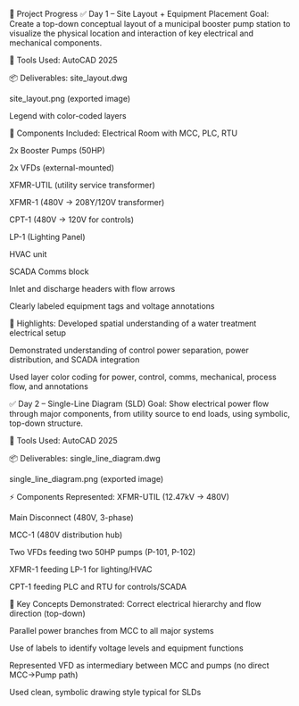 📅 Project Progress
✅ Day 1 – Site Layout + Equipment Placement
Goal: Create a top-down conceptual layout of a municipal booster pump station to visualize the physical location and interaction of key electrical and mechanical components.

🔧 Tools Used:
AutoCAD 2025

📦 Deliverables:
site_layout.dwg

site_layout.png (exported image)

Legend with color-coded layers

🧱 Components Included:
Electrical Room with MCC, PLC, RTU

2x Booster Pumps (50HP)

2x VFDs (external-mounted)

XFMR-UTIL (utility service transformer)

XFMR-1 (480V → 208Y/120V transformer)

CPT-1 (480V → 120V for controls)

LP-1 (Lighting Panel)

HVAC unit

SCADA Comms block

Inlet and discharge headers with flow arrows

Clearly labeled equipment tags and voltage annotations

📌 Highlights:
Developed spatial understanding of a water treatment electrical setup

Demonstrated understanding of control power separation, power distribution, and SCADA integration

Used layer color coding for power, control, comms, mechanical, process flow, and annotations

✅ Day 2 – Single-Line Diagram (SLD)
Goal: Show electrical power flow through major components, from utility source to end loads, using symbolic, top-down structure.

🔧 Tools Used:
AutoCAD 2025

📦 Deliverables:
single_line_diagram.dwg

single_line_diagram.png (exported image)

⚡ Components Represented:
XFMR-UTIL (12.47kV → 480V)

Main Disconnect (480V, 3-phase)

MCC-1 (480V distribution hub)

Two VFDs feeding two 50HP pumps (P-101, P-102)

XFMR-1 feeding LP-1 for lighting/HVAC

CPT-1 feeding PLC and RTU for controls/SCADA

🧠 Key Concepts Demonstrated:
Correct electrical hierarchy and flow direction (top-down)

Parallel power branches from MCC to all major systems

Use of labels to identify voltage levels and equipment functions

Represented VFD as intermediary between MCC and pumps (no direct MCC→Pump path)

Used clean, symbolic drawing style typical for SLDs

